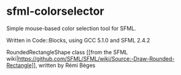 # sfml-colorselector
Simple mouse-based color selection tool for SFML.

Written in Code::Blocks, using GCC 5.1.0 and SFML 2.4.2

RoundedRectangleShape class [[from the SFML wiki|https://github.com/SFML/SFML/wiki/Source:-Draw-Rounded-Rectangle]], written by Rémi Bèges
